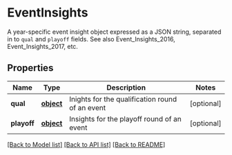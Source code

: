 # EventInsights

A year-specific event insight object expressed as a JSON string, separated in to `qual` and `playoff` fields. See also Event_Insights_2016, Event_Insights_2017, etc.
## Properties
Name | Type | Description | Notes
------------ | ------------- | ------------- | -------------
**qual** | [**object**](.md) | Inights for the qualification round of an event | [optional] 
**playoff** | [**object**](.md) | Insights for the playoff round of an event | [optional] 

[[Back to Model list]](../README.md#documentation-for-models) [[Back to API list]](../README.md#documentation-for-api-endpoints) [[Back to README]](../README.md)


